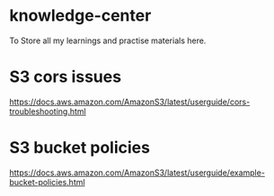 # knowledge-center
To Store all my learnings and practise materials here.

# S3 cors issues 

https://docs.aws.amazon.com/AmazonS3/latest/userguide/cors-troubleshooting.html


# S3 bucket policies 

https://docs.aws.amazon.com/AmazonS3/latest/userguide/example-bucket-policies.html